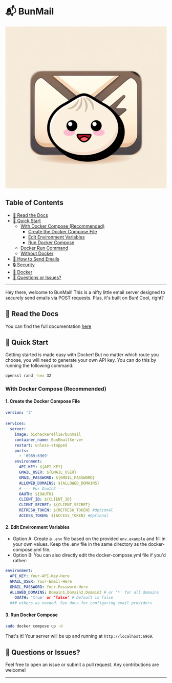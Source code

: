# 📬 BunMail

![Logo](./public/BunMailLogo.png)

## Table of Contents

- [📖 Read the Docs](#-read-the-docs)
- [🚀 Quick Start](#-quick-start)
  - [With Docker Compose (Recommended)](#with-docker-compose-recommended)
    - [Create the Docker Compose File](#1-create-the-docker-compose-file)
    - [Edit Environment Variables](#2-edit-environment-variables)
    - [Run Docker Compose](#3-run-docker-compose)
  - [Docker Run Command](#docker-run-command)
  - [Without Docker](#without-docker)
- [💌 How to Send Emails](#-how-to-send-emails)
- [🔒 Security](#-security)
- [🐳 Docker](#-docker)
- [🤔 Questions or Issues?](#-questions-or-issues)

---

Hey there, welcome to BunMail! This is a nifty little email server designed to securely send emails via POST requests. Plus, it's built on Bun! Cool, right?

## 📖 Read the Docs

You can find the full documentation [here](https://docs.epklabs.com/BunMail)

## 🚀 Quick Start

Getting started is made easy with Docker! But no matter which route you choose, you will need to generate your own API key. You can do this by running the following command:

```bash
openssl rand -hex 32
```

### With Docker Compose (Recommended)

#### 1. **Create the Docker Compose File**

```yaml
version: '3'

services:
  server:
    image: biohackerellie/bunmail
    container_name: BunEmailServer
    restart: unless-stopped
    ports:
      - '6969:6969'
    environment:
      API_KEY: ${API_KEY}
      GMAIL_USER: ${GMAIL_USER}
      GMAIL_PASSWORD: ${GMAIL_PASSWORD}
      ALLOWED_DOMAINS: ${ALLOWED_DOMAINS}
      # --- For Oauth2 ---
      OAUTH: ${OAUTH}
      CLIENT_ID: ${CLIENT_ID}
      CLIENT_SECRET: ${CLIENT_SECRET}
      REFRESH_TOKEN: ${REFRESH_TOKEN} #Optional
      ACCESS_TOKEN: ${ACCESS_TOKEN} #Optional
```

#### 2. Edit Environment Variables

- Option A: Create a `.env` file based on the provided `env.example` and fill in your own values. Keep the .env file in the same directory as the docker-compose.yml file.
- Option B: You can also directly edit the docker-compose.yml file if you'd rather:

```yaml
environment:
  API_KEY: Your-API-Key-Here
  GMAIL_USER: Your-Email-Here
  GMAIL_PASSWORD: Your-Password-Here
  ALLOWED_DOMAINS: Domain1,Domain2,Domain3 # or '*' for all domains
	OUATH: 'true' or 'false' # Default is false
  ### others as needed. See docs for configuring email providers
```

#### 3. Run Docker Compose

```bash
sudo docker compose up -d
```

That's it! Your server will be up and running at `http://localhost:6969`.

## 🤔 Questions or Issues?

Feel free to open an issue or submit a pull request. Any contributions are welcome!

---
